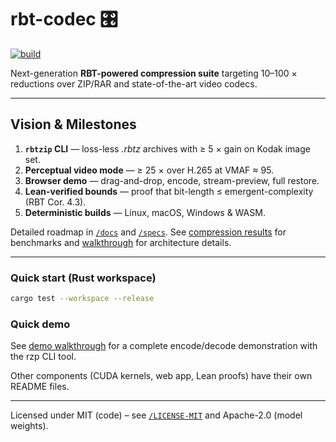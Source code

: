 # rbt-codec 🎛️

[![build](https://github.com/dvcoolster/rbt-ledger-codec/actions/workflows/build-and-test.yaml/badge.svg)](https://github.com/dvcoolster/rbt-ledger-codec/actions)

Next-generation **RBT-powered compression suite** targeting 10–100 × reductions over ZIP/RAR and state-of-the-art video codecs.

---

## Vision & Milestones

1. **`rbtzip` CLI** — loss-less *.rbtz* archives with ≥ 5 × gain on Kodak image set.  
2. **Perceptual video mode** — ≥ 25 × over H.265 at VMAF ≈ 95.  
3. **Browser demo** — drag-and-drop, encode, stream-preview, full restore.  
4. **Lean-verified bounds** — proof that bit-length ≤ emergent-complexity (RBT Cor. 4.3).  
5. **Deterministic builds** — Linux, macOS, Windows & WASM.

Detailed roadmap in [`/docs`](docs/) and [`/specs`](specs/). See [compression results](docs/results.md) for benchmarks and [walkthrough](docs/walkthrough.md) for architecture details.

---

### Quick start (Rust workspace)

```bash
cargo test --workspace --release
```

### Quick demo

See [demo walkthrough](docs/demo_walkthrough.md) for a complete encode/decode demonstration with the rzp CLI tool.

Other components (CUDA kernels, web app, Lean proofs) have their own README files.

---

Licensed under MIT (code) – see [`/LICENSE-MIT`](LICENSE-MIT) and Apache-2.0 (model weights). 